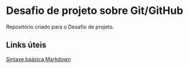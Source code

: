 # Desafio de projeto sobre Git/GitHub
Repositório criado para o Desafio de projeto.



## Links úteis
[Sintaxe baásica Markdown](https://www.markdownguide.org/basic-syntax/)
